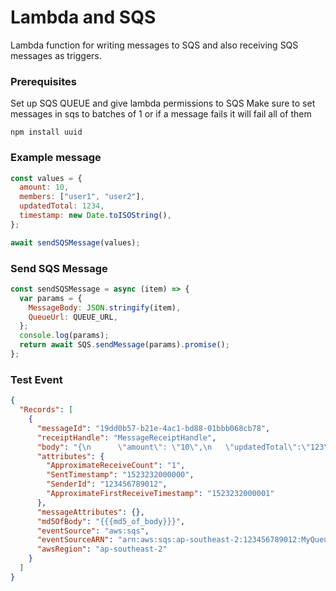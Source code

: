 # Lambda and SQS

Lambda function for writing messages to SQS and also receiving SQS messages as triggers.

### Prerequisites

Set up SQS QUEUE and give lambda permissions to SQS
Make sure to set messages in sqs to batches of 1 or if a message fails it will fail all of them

```
npm install uuid
```

### Example message 
```javascript 
const values = {
  amount: 10,
  members: ["user1", "user2"],
  updatedTotal: 1234,
  timestamp: new Date.toISOString(),
};

await sendSQSMessage(values);
```

### Send SQS Message 
```javascript 
const sendSQSMessage = async (item) => {
  var params = {
    MessageBody: JSON.stringify(item),
    QueueUrl: QUEUE_URL,
  };
  console.log(params);
  return await SQS.sendMessage(params).promise();
};
```

### Test Event

```json
{
  "Records": [
    {
      "messageId": "19dd0b57-b21e-4ac1-bd88-01bbb068cb78",
      "receiptHandle": "MessageReceiptHandle",
      "body": "{\n      \"amount\": \"10\",\n   \"updatedTotal\":\"123\",\n   \"timetamp\":\"2020-01-01T10:00:00z\",\n   \"id\":\"123\"}",
      "attributes": {
        "ApproximateReceiveCount": "1",
        "SentTimestamp": "1523232000000",
        "SenderId": "123456789012",
        "ApproximateFirstReceiveTimestamp": "1523232000001"
      },
      "messageAttributes": {},
      "md5OfBody": "{{{md5_of_body}}}",
      "eventSource": "aws:sqs",
      "eventSourceARN": "arn:aws:sqs:ap-southeast-2:123456789012:MyQueue",
      "awsRegion": "ap-southeast-2"
    }
  ]
}
```
